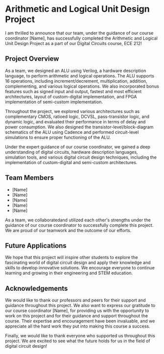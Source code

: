 # Arithmetic and Logical Unit Design Project

I am thrilled to announce that our team, under the guidance of our course coordinator [Name], has successfully completed the Arithmetic and Logical Unit Design Project as a part of our Digital Circuits course, ECE 212!

## Project Overview

As a team, we designed an ALU using Verilog, a hardware description language, to perform arithmetic and logical operations. The ALU supports 16 operations, including increment/decrement, multiplication, addition, complementing, and various logical operations. We also incorporated bonus features such as signed input and output, fastest and most efficient architectures, layout of custom-digital implementation, and FPGA implementation of semi-custom implementation.

Throughout the project, we explored various architectures such as complementary CMOS, ratioed logic, DCVSL, pass-transistor logic, and dynamic logic, and evaluated their performance in terms of delay and power consumption. We also designed the transistor-level/block-diagram schematics of the ALU using Cadence and performed circuit-level simulations to ensure proper functioning of the ALU.

Under the expert guidance of our course coordinator, we gained a deep understanding of digital circuits, hardware description languages, simulation tools, and various digital circuit design techniques, including the implementation of custom-digital and semi-custom architectures.

## Team Members

- [Name]
- [Name]
- [Name]
- [Name]
- [Name]

As a team, we collaboratedand utilized each other's strengths under the guidance of our course coordinator to successfully complete this project. We are proud of our teamwork and the outcome of our efforts.

## Future Applications

We hope that this project will inspire other students to explore the fascinating world of digital circuit design and apply their knowledge and skills to develop innovative solutions. We encourage everyone to continue learning and growing in their engineering and STEM education.

## Acknowledgements

We would like to thank our professors and peers for their support and guidance throughout this project. We also want to express our gratitude to our course coordinator [Name], for providing us with the opportunity to work on this project and for their guidance and support throughout the course. Their expertise and encouragement have been invaluable, and we appreciate all the hard work they put into making this course a success. 

Finally, we would like to thank everyone who supported us throughout this project. We are excited to see what the future holds for us in the field of digital circuit design!
